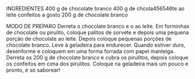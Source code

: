 INGREDIENTES
400 g de chocolate branco
400 g de chcola456546te ao leite
confeitos a gosto
200 g de chocolate branco

MODO DE PREPARO
Derreta o chocolate branco e o ao leite.
Em forminhas de chocolate ou pirulito, coloque palitos de sorvete e depois uma pequena porção de chocolate ao leite.
Depois coloque pequenas porções de chocolate branco.
Leve à geladeira para endurecer.
Quando estiver duro, desenforme e coloquem em uma forma forrada com papel manteiga.
Derreta os 200 g de chocolate branco e cubra os pirulitos, depois coloque os confeitos em cima dos pirulitos.
Coloque na geladeira mais um pouco e pronto, é só saborear!

